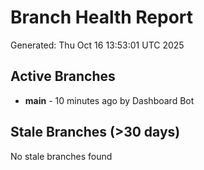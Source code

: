 # Branch Health Report
Generated: Thu Oct 16 13:53:01 UTC 2025

## Active Branches
- **main** - 10 minutes ago by Dashboard Bot

## Stale Branches (>30 days)
No stale branches found
